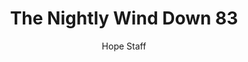 ---
image: /assets/img/nwd/83_nwd_psalm_139_1_tpt.png
title: The Nightly Wind Down 83
number: 83
categories:
  - The Nightly Wind Down
author: Hope Staff
notes: The Nightly Wind Down 83
embed: >-
  EMBED_GOES_HERE
transcript: >-
  SOME LINES OF TEXT START HERE
---